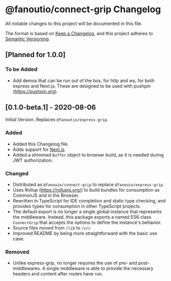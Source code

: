 # @fanoutio/connect-grip Changelog

All notable changes to this project will be documented in this file.

The format is based on [Keep a Changelog](https://keepachangelog.com/en/1.0.0/),
and this project adheres to [Semantic Versioning](https://semver.org/spec/v2.0.0.html).

## [Planned for 1.0.0]

### To be Added
- Add demos that can be run out of the box, for http and ws, for both express and Next.js.
  These are designed to be used with pushpin (https://pushpin.org).

## [0.1.0-beta.1] - 2020-08-06
Initial Version.  Replaces `@fanoutio/express-grip`.

### Added
- Added this Changelog file.
- Adds support for [Next.js](https://nextjs.org/).
- Added a shimmed `Buffer` object to browser build, as it is needed during JWT authorization.

### Changed
- Distributed as `@fanouio/connect-grip` to replace `@fanouio/express-grip`.
- Uses Rollup (https://rollupjs.org/) to build bundles for consumption as CommonJS and in
  the Browser.
- Rewritten in TypeScript for IDE completion and static type checking, and provides types
  for consumption in other TypeScript projects.
- The default export is no longer a single global instance that represents the middleware.
  Instead, this package exports a named ES6 class `ConnectGrip` that accepts the options to
  define the instance's behavior.
- Source files moved from `/lib` to `/src`
- Improved README by being more straightforward with the basic use case.

### Removed
- Unlike express-grip, no longer requires the use of pre- and post- middlewares.  A single
  middleware is able to provide the necessary headers and content after routes have run.
